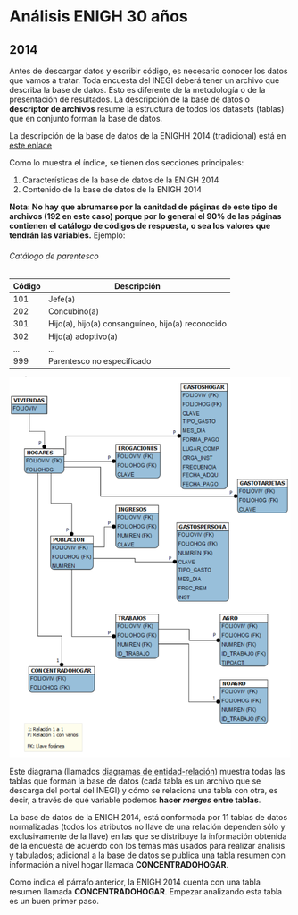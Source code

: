 # Análisis ENIGH 30 años

## 2014

Antes de descargar datos y escribir código, es necesario conocer los datos que vamos a tratar. Toda encuesta del INEGI deberá tener un archivo que describa la base de datos. Esto es diferente de la metodología o de la presentación de resultados. La descripción de la base de datos o **descriptor de archivos** resume la estructura de todos los datasets (tablas) que en conjunto forman la base de datos.

La descripción de la base de datos de la ENIGHH 2014 (tradicional) está en [este enlace](http://internet.contenidos.inegi.org.mx/contenidos/Productos/prod_serv/contenidos/espanol/bvinegi/productos/nueva_estruc/702825070366.pdf)

Como lo muestra el índice, se tienen dos secciones principales:
1. Características de la base de datos de la ENIGH 2014
2. Contenido de la base de datos de la ENIGH 2014

**Nota: No hay que abrumarse por la canitdad de páginas de este tipo de archivos (192 en este caso) porque por lo general el 90% de las páginas contienen el catálogo de códigos de respuesta, o sea los valores que tendrán las variables.**
Ejemplo: 

###### Catálogo de parentesco

| Código | Descripción                                       |
|--------|---------------------------------------------------|
| 101    | Jefe(a)                                           |
| 202    | Concubino(a)                                      |
| 301    | Hijo(a), hijo(a) consanguíneo, hijo(a) reconocido |
| 302    | Hijo(a) adoptivo(a)                               |
| ...    | ...                                               |
| 999    | Parentesco no especificado                        |



![Estructura](docs/estructura-enigh-2014.png)

Este diagrama (llamados [diagramas de entidad-relación](https://en.wikipedia.org/wiki/Entity%E2%80%93relationship_model)) muestra todas las tablas que forman la base de datos (cada tabla es un archivo que se descarga del portal del INEGI) y cómo se relaciona una tabla con otra, es decir, a través de qué variable podemos **hacer <em>merges</em> entre tablas**.


La base de datos de la ENIGH 2014, está conformada por 11 tablas de datos normalizadas (todos los atributos no llave
de una relación dependen sólo y exclusivamente de la llave) en las que se distribuye la información obtenida de la
encuesta de acuerdo con los temas más usados para realizar análisis y tabulados; adicional a la base de datos se
publica una tabla resumen con información a nivel hogar llamada **CONCENTRADOHOGAR**.

Como indica el párrafo anterior, la ENIGH 2014 cuenta con una tabla resumen llamada **CONCENTRADOHOGAR**. Empezar analizando esta tabla es un buen primer paso.



